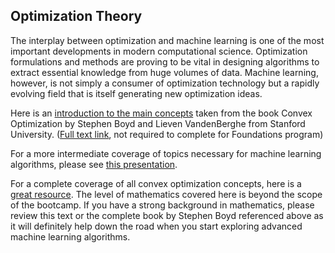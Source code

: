 ## Optimization Theory

The interplay between optimization and machine learning is one of the most important developments in modern computational science. Optimization formulations and methods are proving to be vital in designing algorithms to extract essential knowledge from huge volumes of data. Machine learning, however, is not simply a consumer of optimization technology but a rapidly evolving field that is itself generating new optimization ideas.

Here is an [introduction to the main concepts](resources/optimization_intro.pdf) taken from the book Convex Optimization by Stephen Boyd and Lieven VandenBerghe from Stanford University. ([Full text link](http://stanford.edu/~boyd/cvxbook/), not required to complete for Foundations program)

For a more intermediate coverage of topics necessary for machine learning algorithms, please see [this presentation](resources/optimization_short.pdf).

For a complete coverage of all convex optimization concepts, here is a [great resource](optimization_long.pdf). The level of mathematics covered here is beyond the scope of the bootcamp. If you have a strong background in mathematics, please review this text or the complete book by Stephen Boyd referenced above as it will definitely help down the road when you start exploring advanced machine learning algorithms.
